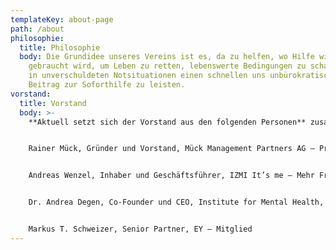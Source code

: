 ```yaml
---
templateKey: about-page
path: /about
philosophie:
  title: Philosophie
  body: Die Grundidee unseres Vereins ist es, da zu helfen, wo Hilfe wirklich
    gebraucht wird, um Leben zu retten, lebenswerte Bedingungen zu schafen oder
    in unverschuldeten Notsituationen einen schnellen uns unbürokratischen
    Beitrag zur Soforthilfe zu leisten.
vorstand:
  title: Vorstand
  body: >-
    **Aktuell setzt sich der Vorstand aus den folgenden Personen** zusammen: 


    Rainer Mück, Gründer und Vorstand, Mück Management Partners AG – Präsident 


    Andreas Wenzel, Inhaber und Geschäftsführer, IZMI It’s me – Mehr Freude durch Bewussheit, sowie General Project Manager, Personal Sport Record – Vizepräsident 


    Dr. Andrea Degen, Co-Founder und CEO, Institute for Mental Health, sowie Research & Innovation Manager EUrelations AG – Mitglied 


    Markus T. Schweizer, Senior Partner, EY – Mitglied
---
```

